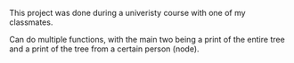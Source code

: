 This project was done during a univeristy course with one of my classmates.

Can do multiple functions, with the main two being a print of the entire tree and a print of the tree from a certain person (node).
